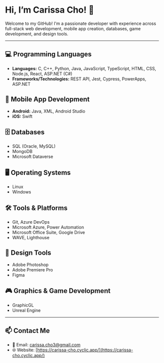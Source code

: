 # Hi, I’m Carissa Cho! 👋

Welcome to my GitHub! I'm a passionate developer with experience across full-stack web development, mobile app creation, databases, game development, and design tools.

---

## 💻 Programming Languages
- **Languages:** C, C++, Python, Java, JavaScript, TypeScript, HTML, CSS, Node.js, React, ASP.NET (C#)
- **Frameworks/Technologies:** REST API, Jest, Cypress, PowerApps, ASP.NET

## 📱 Mobile App Development
- **Android:** Java, XML, Android Studio  
- **iOS:** Swift

## 🗄️ Databases
- SQL (Oracle, MySQL)  
- MongoDB  
- Microsoft Dataverse

## 🖥️ Operating Systems
- Linux  
- Windows

## 🛠️ Tools & Platforms
- Git, Azure DevOps  
- Microsoft Azure, Power Automation  
- Microsoft Office Suite, Google Drive  
- WAVE, Lighthouse

## 🎨 Design Tools
- Adobe Photoshop  
- Adobe Premiere Pro  
- Figma

## 🎮 Graphics & Game Development
- GraphicGL  
- Unreal Engine

---

## 📫 Contact Me
- 📧 Email: [carissa.cho3@gmail.com](mailto:carissa.cho3@gmail.com)
- 🌐 Website: [https://carissa-cho.cyclic.app/](https://carissa-cho.cyclic.app/)
